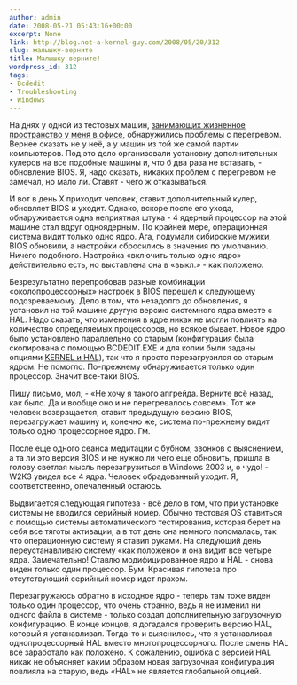 ```yaml
---
author: admin
date: 2008-05-21 05:43:16+00:00
excerpt: None
link: http://blog.not-a-kernel-guy.com/2008/05/20/312
slug: малышку-верните
title: Малышку верните!
wordpress_id: 312
tags:
- Bcdedit
- Troubleshooting
- Windows
---
```


На днях у одной из тестовых машин, [занимающих жизненное пространство у меня в офисе](http://blog.not-a-kernel-guy.com/2008/05/16/311), обнаружились проблемы с перегревом. Вернее сказать не у неё, а у машин из той же самой партии компьютеров. Под это дело организовали установку дополнительных кулеров на все подобные машины и, что б два раза не вставать, - обновление BIOS. Я, надо сказать, никаких проблем с перегревом не замечал, но мало ли. Ставят - чего ж отказываться.

И вот в день X приходит человек, ставит дополнительный кулер, обновляет BIOS и уходит. Однако, вскоре после его ухода, обнаруживается одна неприятная штука - 4 ядерный процессор на этой машине стал вдруг одноядерным. По крайней мере, операционная система видит только одно ядро. Ага, подумали сибирские мужики, BIOS обновили, а настройки сбросились в значения по умолчанию. Ничего подобного. Настройка «включить только одно ядро» действительно есть, но выставлена она в «выкл.» - как положено.

Безрезультатно перепробовав разные комбинации «околопроцессорных» настроек в BIOS перешел к следующему подозреваемому. Дело в том, что незадолго до обновления, я установил на той машине другую версию системного ядра вместе с HAL. Надо сказать, что изменения в ядре никак не могли повлиять на количество определяемых процессоров, но всякое бывает. Новое ядро было установлено параллельно со старым (конфигурация была скопирована с помощью BCDEDIT.EXE и для копии были заданы опциями [KERNEL и HAL](http://msdn.microsoft.com/en-us/library/aa906211.aspx)), так что я просто перезагрузился со старым ядром. Не помогло. По-прежнему обнаруживается только один процессор. Значит все-таки BIOS.

Пишу письмо, мол, - «Не хочу я такого апгрейда. Верните всё назад, как было. Да и вообще оно и не перегревалось совсем». Тот же человек возвращается, ставит предыдущую версию BIOS, перезагружает машину и, конечно же, система по-прежнему видит только одно процессорное ядро. Гм.

После еще одного сеанса медитации с бубном, звонков с выяснением, а та ли это версия BIOS и не нужно ли чего еще обновить, пришла в голову светлая мысль перезагрузиться в Windows 2003 и, о чудо! - W2K3 увидел все 4 ядра. Человек обрадованный уходит. Я, соответственно, опечаленный остаюсь.

Выдвигается следующая гипотеза - всё дело в том, что при установке системы не вводился серийный номер. Обычно тестовая OS ставиться с помощью системы автоматического тестирования, которая берет на себя все тяготы активации, а в тот день она немного поломалась, так что операционную систему я ставил руками. На следующий день переустанавливаю систему «как положено» и она видит все четыре ядра. Замечательно! Ставлю модифицированное ядро и HAL - снова виден только один процессор. Бум. Красивая гипотеза про отсутствующий серийный номер идет прахом.

Перезагружаюсь обратно в исходное ядро - теперь там тоже виден только один процессор, что очень странно, ведь я не изменил ни одного файла в системе - только создал дополнительную загрузочную конфигурацию. В конце концов, я догадался проверить версию HAL, который я устанавливал. Тогда-то и выяснилось, что я устанавливал однопроцессорный HAL вместо многопроцессорного. После смены HAL все заработало как положено. К сожалению, ошибка с версией HAL никак не объясняет каким образом новая загрузочная конфигурация повлияла на старую, ведь «HAL» не является глобальной опцией. 
